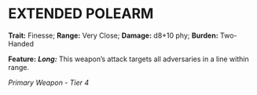 # EXTENDED POLEARM

**Trait:** Finesse; **Range:** Very Close; **Damage:** d8+10 phy; **Burden:** Two-Handed

**Feature:** ***Long:*** This weapon’s attack targets all adversaries in a line within range.

*Primary Weapon - Tier 4*
